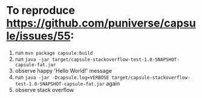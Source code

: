 # To reproduce https://github.com/puniverse/capsule/issues/55:

1. run ```mvn package capsule:build```
2. run ```java -jar target/capsule-stackoverflow-test-1.0-SNAPSHOT-capsule-fat.jar```
3. observe happy 'Hello World!' message
4. run ```java -jar -Dcapsule.log=VERBOSE target/capsule-stackoverflow-test-1.0-SNAPSHOT-capsule-fat.jar``` again
5. observe stack overflow
